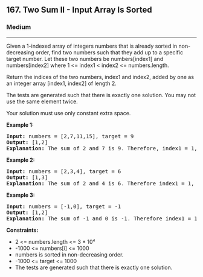 <h2>167. Two Sum II - Input Array Is Sorted</h2><h3>Medium</h3><hr>
<div>
<p>Given a 1-indexed array of integers numbers that is already sorted in non-decreasing order, find two numbers such that they add up to a specific target number. Let these two numbers be numbers[index1] and numbers[index2] where 1 <= index1 < index2 <= numbers.length.

Return the indices of the two numbers, index1 and index2, added by one as an integer array [index1, index2] of length 2.

The tests are generated such that there is exactly one solution. You may not use the same element twice.

Your solution must use only constant extra space.</p>

<p><b>Example 1: </b></p>

<pre><strong>Input:</strong> numbers = [2,7,11,15], target = 9
<strong>Output:</strong> [1,2]
<strong>Explanation:</strong> The sum of 2 and 7 is 9. Therefore, index1 = 1, index2 = 2. We return [1, 2].
</pre>

<p><b>Example 2: </b></p>

<pre><strong>Input:</strong> numbers = [2,3,4], target = 6
<strong>Output:</strong> [1,3]
<strong>Explanation:</strong> The sum of 2 and 4 is 6. Therefore index1 = 1, index2 = 3. We return [1, 3].
</pre>

<p><b>Example 3: </b></p>

<pre><strong>Input:</strong> numbers = [-1,0], target = -1
<strong>Output:</strong> [1,2]
<strong>Explanation:</strong> The sum of -1 and 0 is -1. Therefore index1 = 1, index2 = 2. We return [1, 2].
</pre>

<p><b>Constraints:</b></p>
<ul> 
   <li>2 <= numbers.length <= 3 * 10⁴</li>
   <li>-1000 <= numbers[i] <= 1000</li>
   <li>numbers is sorted in non-decreasing order.</li>
   <li>-1000 <= target <= 1000</li>
   <li>The tests are generated such that there is exactly one solution.</li>
</ul>
</div>
